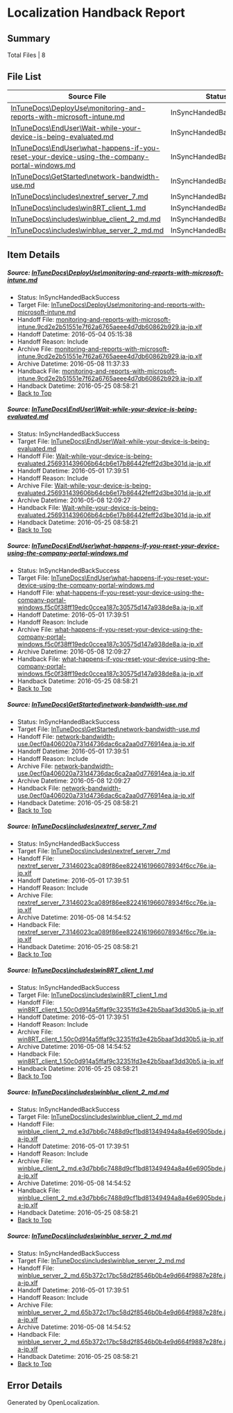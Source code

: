 # <a name='report-top'></a> Localization Handback Report

## Summary
 Total Files | 8

## File List
 Source File | Status | Details 
 ----------- | ------ | ------- 
 [InTuneDocs\DeployUse\monitoring-and-reports-with-microsoft-intune.md](https://github.com/Microsoft/IntuneDocs-pr/blob/cc64e51499908d08823429871cda91dfb0078b1e/InTuneDocs/DeployUse/monitoring-and-reports-with-microsoft-intune.md) | InSyncHandedBackSuccess | [Details](#c8273a85399a64d5174fe82cf779be949387ad46205)
 [InTuneDocs\EndUser\Wait-while-your-device-is-being-evaluated.md](https://github.com/Microsoft/IntuneDocs-pr/blob/779127bfd39145010f0d9b6609286aaf4dedfdc8/InTuneDocs/EndUser/Wait-while-your-device-is-being-evaluated.md) | InSyncHandedBackSuccess | [Details](#bd9e33fbcb0b562e11b9579fe8479dd93b78bb7d446)
 [InTuneDocs\EndUser\what-happens-if-you-reset-your-device-using-the-company-portal-windows.md](https://github.com/Microsoft/IntuneDocs-pr/blob/779127bfd39145010f0d9b6609286aaf4dedfdc8/InTuneDocs/EndUser/what-happens-if-you-reset-your-device-using-the-company-portal-windows.md) | InSyncHandedBackSuccess | [Details](#aac6c38b08d40a73f9668413ccbff0585c467192453)
 [InTuneDocs\GetStarted\network-bandwidth-use.md](https://github.com/Microsoft/IntuneDocs-pr/blob/779127bfd39145010f0d9b6609286aaf4dedfdc8/InTuneDocs/GetStarted/network-bandwidth-use.md) | InSyncHandedBackSuccess | [Details](#e104dc52a8a9bdda4b2edb2939d8c7c36e8ecc12504)
 [InTuneDocs\includes\nextref_server_7.md](https://github.com/Microsoft/IntuneDocs-pr/blob/56ab8c21f7da490c3bf0d541c7026e2ed84926dd/InTuneDocs/includes/nextref_server_7.md) | InSyncHandedBackSuccess | [Details](#402065bc55a9ab0d65c464cf0f29bd75c40dfb7a592)
 [InTuneDocs\includes\win8RT_client_1.md](https://github.com/Microsoft/IntuneDocs-pr/blob/56ab8c21f7da490c3bf0d541c7026e2ed84926dd/InTuneDocs/includes/win8RT_client_1.md) | InSyncHandedBackSuccess | [Details](#14b0d8220b2f0ea1bbcc86aad21a64a532db5d96604)
 [InTuneDocs\includes\winblue_client_2_md.md](https://github.com/Microsoft/IntuneDocs-pr/blob/56ab8c21f7da490c3bf0d541c7026e2ed84926dd/InTuneDocs/includes/winblue_client_2_md.md) | InSyncHandedBackSuccess | [Details](#9fe8c734d18c33e1fe587ed88ac86891c9413013607)
 [InTuneDocs\includes\winblue_server_2_md.md](https://github.com/Microsoft/IntuneDocs-pr/blob/56ab8c21f7da490c3bf0d541c7026e2ed84926dd/InTuneDocs/includes/winblue_server_2_md.md) | InSyncHandedBackSuccess | [Details](#4def91cac8221f8ad360e97e06d2214860662377609)

## Item Details
##### <a name='c8273a85399a64d5174fe82cf779be949387ad46205'></a> Source: [InTuneDocs\DeployUse\monitoring-and-reports-with-microsoft-intune.md](https://github.com/Microsoft/IntuneDocs-pr/blob/cc64e51499908d08823429871cda91dfb0078b1e/InTuneDocs/DeployUse/monitoring-and-reports-with-microsoft-intune.md)
* Status: InSyncHandedBackSuccess
* Target File: [InTuneDocs\DeployUse\monitoring-and-reports-with-microsoft-intune.md](https://github.com/Microsoft/IntuneDocs-pr.ja-jp/blob/687a66300b8d035c40e44a875a2368f6de0089d2/InTuneDocs/DeployUse/monitoring-and-reports-with-microsoft-intune.md)
* Handoff File: [monitoring-and-reports-with-microsoft-intune.9cd2e2b51551e7f62a6765aeee4d7db60862b929.ja-jp.xlf](https://github.com/Microsoft/EM.handoff/blob/1cb63ec74a434d14874c32d236ed02cfed3b2863/ol-handoff/Microsoft/IntuneDocs-pr.ja-jp/master/monitoring-and-reports-with-microsoft-intune.9cd2e2b51551e7f62a6765aeee4d7db60862b929.ja-jp.xlf)
* Handoff Datetime: 2016-05-04 05:15:38
* Handoff Reason: Include
* Archive File: [monitoring-and-reports-with-microsoft-intune.9cd2e2b51551e7f62a6765aeee4d7db60862b929.ja-jp.xlf](https://github.com/Microsoft/EM.handoff/blob/5187a147c8ee08f069c82a54c2478f66fa5eb97a/ol-handoff/Microsoft/IntuneDocs-pr.ja-jp/master/archive/monitoring-and-reports-with-microsoft-intune.9cd2e2b51551e7f62a6765aeee4d7db60862b929.ja-jp.xlf)
* Archive Datetime: 2016-05-08 11:37:33
* Handback File: [monitoring-and-reports-with-microsoft-intune.9cd2e2b51551e7f62a6765aeee4d7db60862b929.ja-jp.xlf](https://github.com/Microsoft/EM.handback/blob/ecff3734368e418b4d8b2d5ead04684b57aa2b16/ol-handback/Microsoft/IntuneDocs-pr.ja-jp/master/monitoring-and-reports-with-microsoft-intune.9cd2e2b51551e7f62a6765aeee4d7db60862b929.ja-jp.xlf)
* Handback Datetime: 2016-05-25 08:58:21
* [Back to Top](#report-top)

##### <a name='bd9e33fbcb0b562e11b9579fe8479dd93b78bb7d446'></a> Source: [InTuneDocs\EndUser\Wait-while-your-device-is-being-evaluated.md](https://github.com/Microsoft/IntuneDocs-pr/blob/779127bfd39145010f0d9b6609286aaf4dedfdc8/InTuneDocs/EndUser/Wait-while-your-device-is-being-evaluated.md)
* Status: InSyncHandedBackSuccess
* Target File: [InTuneDocs\EndUser\Wait-while-your-device-is-being-evaluated.md](https://github.com/Microsoft/IntuneDocs-pr.ja-jp/blob/687a66300b8d035c40e44a875a2368f6de0089d2/InTuneDocs/EndUser/Wait-while-your-device-is-being-evaluated.md)
* Handoff File: [Wait-while-your-device-is-being-evaluated.256931439606b64cb6e17b86442feff2d3be301d.ja-jp.xlf](https://github.com/Microsoft/EM.handoff/blob/f96d9533afbded96610753021f837ad73a186d92/ol-handoff/Microsoft/IntuneDocs-pr.ja-jp/master/Wait-while-your-device-is-being-evaluated.256931439606b64cb6e17b86442feff2d3be301d.ja-jp.xlf)
* Handoff Datetime: 2016-05-01 17:39:51
* Handoff Reason: Include
* Archive File: [Wait-while-your-device-is-being-evaluated.256931439606b64cb6e17b86442feff2d3be301d.ja-jp.xlf](https://github.com/Microsoft/EM.handoff/blob/6fb0d0b8455826d09765db78e5efe2fc49088227/ol-handoff/Microsoft/IntuneDocs-pr.ja-jp/master/archive/Wait-while-your-device-is-being-evaluated.256931439606b64cb6e17b86442feff2d3be301d.ja-jp.xlf)
* Archive Datetime: 2016-05-08 12:09:27
* Handback File: [Wait-while-your-device-is-being-evaluated.256931439606b64cb6e17b86442feff2d3be301d.ja-jp.xlf](https://github.com/Microsoft/EM.handback/blob/ecff3734368e418b4d8b2d5ead04684b57aa2b16/ol-handback/Microsoft/IntuneDocs-pr.ja-jp/master/Wait-while-your-device-is-being-evaluated.256931439606b64cb6e17b86442feff2d3be301d.ja-jp.xlf)
* Handback Datetime: 2016-05-25 08:58:21
* [Back to Top](#report-top)

##### <a name='aac6c38b08d40a73f9668413ccbff0585c467192453'></a> Source: [InTuneDocs\EndUser\what-happens-if-you-reset-your-device-using-the-company-portal-windows.md](https://github.com/Microsoft/IntuneDocs-pr/blob/779127bfd39145010f0d9b6609286aaf4dedfdc8/InTuneDocs/EndUser/what-happens-if-you-reset-your-device-using-the-company-portal-windows.md)
* Status: InSyncHandedBackSuccess
* Target File: [InTuneDocs\EndUser\what-happens-if-you-reset-your-device-using-the-company-portal-windows.md](https://github.com/Microsoft/IntuneDocs-pr.ja-jp/blob/687a66300b8d035c40e44a875a2368f6de0089d2/InTuneDocs/EndUser/what-happens-if-you-reset-your-device-using-the-company-portal-windows.md)
* Handoff File: [what-happens-if-you-reset-your-device-using-the-company-portal-windows.f5c0f38ff19edc0ccea187c30575d147a938de8a.ja-jp.xlf](https://github.com/Microsoft/EM.handoff/blob/f96d9533afbded96610753021f837ad73a186d92/ol-handoff/Microsoft/IntuneDocs-pr.ja-jp/master/what-happens-if-you-reset-your-device-using-the-company-portal-windows.f5c0f38ff19edc0ccea187c30575d147a938de8a.ja-jp.xlf)
* Handoff Datetime: 2016-05-01 17:39:51
* Handoff Reason: Include
* Archive File: [what-happens-if-you-reset-your-device-using-the-company-portal-windows.f5c0f38ff19edc0ccea187c30575d147a938de8a.ja-jp.xlf](https://github.com/Microsoft/EM.handoff/blob/6fb0d0b8455826d09765db78e5efe2fc49088227/ol-handoff/Microsoft/IntuneDocs-pr.ja-jp/master/archive/what-happens-if-you-reset-your-device-using-the-company-portal-windows.f5c0f38ff19edc0ccea187c30575d147a938de8a.ja-jp.xlf)
* Archive Datetime: 2016-05-08 12:09:27
* Handback File: [what-happens-if-you-reset-your-device-using-the-company-portal-windows.f5c0f38ff19edc0ccea187c30575d147a938de8a.ja-jp.xlf](https://github.com/Microsoft/EM.handback/blob/ecff3734368e418b4d8b2d5ead04684b57aa2b16/ol-handback/Microsoft/IntuneDocs-pr.ja-jp/master/what-happens-if-you-reset-your-device-using-the-company-portal-windows.f5c0f38ff19edc0ccea187c30575d147a938de8a.ja-jp.xlf)
* Handback Datetime: 2016-05-25 08:58:21
* [Back to Top](#report-top)

##### <a name='e104dc52a8a9bdda4b2edb2939d8c7c36e8ecc12504'></a> Source: [InTuneDocs\GetStarted\network-bandwidth-use.md](https://github.com/Microsoft/IntuneDocs-pr/blob/779127bfd39145010f0d9b6609286aaf4dedfdc8/InTuneDocs/GetStarted/network-bandwidth-use.md)
* Status: InSyncHandedBackSuccess
* Target File: [InTuneDocs\GetStarted\network-bandwidth-use.md](https://github.com/Microsoft/IntuneDocs-pr.ja-jp/blob/687a66300b8d035c40e44a875a2368f6de0089d2/InTuneDocs/GetStarted/network-bandwidth-use.md)
* Handoff File: [network-bandwidth-use.0ecf0a406020a731d4736dac6ca2aa0d776914ea.ja-jp.xlf](https://github.com/Microsoft/EM.handoff/blob/f96d9533afbded96610753021f837ad73a186d92/ol-handoff/Microsoft/IntuneDocs-pr.ja-jp/master/network-bandwidth-use.0ecf0a406020a731d4736dac6ca2aa0d776914ea.ja-jp.xlf)
* Handoff Datetime: 2016-05-01 17:39:51
* Handoff Reason: Include
* Archive File: [network-bandwidth-use.0ecf0a406020a731d4736dac6ca2aa0d776914ea.ja-jp.xlf](https://github.com/Microsoft/EM.handoff/blob/6fb0d0b8455826d09765db78e5efe2fc49088227/ol-handoff/Microsoft/IntuneDocs-pr.ja-jp/master/archive/network-bandwidth-use.0ecf0a406020a731d4736dac6ca2aa0d776914ea.ja-jp.xlf)
* Archive Datetime: 2016-05-08 12:09:27
* Handback File: [network-bandwidth-use.0ecf0a406020a731d4736dac6ca2aa0d776914ea.ja-jp.xlf](https://github.com/Microsoft/EM.handback/blob/ecff3734368e418b4d8b2d5ead04684b57aa2b16/ol-handback/Microsoft/IntuneDocs-pr.ja-jp/master/network-bandwidth-use.0ecf0a406020a731d4736dac6ca2aa0d776914ea.ja-jp.xlf)
* Handback Datetime: 2016-05-25 08:58:21
* [Back to Top](#report-top)

##### <a name='402065bc55a9ab0d65c464cf0f29bd75c40dfb7a592'></a> Source: [InTuneDocs\includes\nextref_server_7.md](https://github.com/Microsoft/IntuneDocs-pr/blob/56ab8c21f7da490c3bf0d541c7026e2ed84926dd/InTuneDocs/includes/nextref_server_7.md)
* Status: InSyncHandedBackSuccess
* Target File: [InTuneDocs\includes\nextref_server_7.md](https://github.com/Microsoft/IntuneDocs-pr.ja-jp/blob/687a66300b8d035c40e44a875a2368f6de0089d2/InTuneDocs/includes/nextref_server_7.md)
* Handoff File: [nextref_server_7.3146023ca089f86ee8224161966078934f6cc76e.ja-jp.xlf](https://github.com/Microsoft/EM.handoff/blob/f96d9533afbded96610753021f837ad73a186d92/ol-handoff/Microsoft/IntuneDocs-pr.ja-jp/master/nextref_server_7.3146023ca089f86ee8224161966078934f6cc76e.ja-jp.xlf)
* Handoff Datetime: 2016-05-01 17:39:51
* Handoff Reason: Include
* Archive File: [nextref_server_7.3146023ca089f86ee8224161966078934f6cc76e.ja-jp.xlf](https://github.com/Microsoft/EM.handoff/blob/42628c46755964a4efb00b6a38d85a2f655dbc76/ol-handoff/Microsoft/IntuneDocs-pr.ja-jp/master/archive/nextref_server_7.3146023ca089f86ee8224161966078934f6cc76e.ja-jp.xlf)
* Archive Datetime: 2016-05-08 14:54:52
* Handback File: [nextref_server_7.3146023ca089f86ee8224161966078934f6cc76e.ja-jp.xlf](https://github.com/Microsoft/EM.handback/blob/ecff3734368e418b4d8b2d5ead04684b57aa2b16/ol-handback/Microsoft/IntuneDocs-pr.ja-jp/master/nextref_server_7.3146023ca089f86ee8224161966078934f6cc76e.ja-jp.xlf)
* Handback Datetime: 2016-05-25 08:58:21
* [Back to Top](#report-top)

##### <a name='14b0d8220b2f0ea1bbcc86aad21a64a532db5d96604'></a> Source: [InTuneDocs\includes\win8RT_client_1.md](https://github.com/Microsoft/IntuneDocs-pr/blob/56ab8c21f7da490c3bf0d541c7026e2ed84926dd/InTuneDocs/includes/win8RT_client_1.md)
* Status: InSyncHandedBackSuccess
* Target File: [InTuneDocs\includes\win8RT_client_1.md](https://github.com/Microsoft/IntuneDocs-pr.ja-jp/blob/687a66300b8d035c40e44a875a2368f6de0089d2/InTuneDocs/includes/win8RT_client_1.md)
* Handoff File: [win8RT_client_1.50c0d914a5ffaf9c32351fd3e42b5baaf3dd30b5.ja-jp.xlf](https://github.com/Microsoft/EM.handoff/blob/f96d9533afbded96610753021f837ad73a186d92/ol-handoff/Microsoft/IntuneDocs-pr.ja-jp/master/win8RT_client_1.50c0d914a5ffaf9c32351fd3e42b5baaf3dd30b5.ja-jp.xlf)
* Handoff Datetime: 2016-05-01 17:39:51
* Handoff Reason: Include
* Archive File: [win8RT_client_1.50c0d914a5ffaf9c32351fd3e42b5baaf3dd30b5.ja-jp.xlf](https://github.com/Microsoft/EM.handoff/blob/42628c46755964a4efb00b6a38d85a2f655dbc76/ol-handoff/Microsoft/IntuneDocs-pr.ja-jp/master/archive/win8RT_client_1.50c0d914a5ffaf9c32351fd3e42b5baaf3dd30b5.ja-jp.xlf)
* Archive Datetime: 2016-05-08 14:54:52
* Handback File: [win8RT_client_1.50c0d914a5ffaf9c32351fd3e42b5baaf3dd30b5.ja-jp.xlf](https://github.com/Microsoft/EM.handback/blob/ecff3734368e418b4d8b2d5ead04684b57aa2b16/ol-handback/Microsoft/IntuneDocs-pr.ja-jp/master/win8RT_client_1.50c0d914a5ffaf9c32351fd3e42b5baaf3dd30b5.ja-jp.xlf)
* Handback Datetime: 2016-05-25 08:58:21
* [Back to Top](#report-top)

##### <a name='9fe8c734d18c33e1fe587ed88ac86891c9413013607'></a> Source: [InTuneDocs\includes\winblue_client_2_md.md](https://github.com/Microsoft/IntuneDocs-pr/blob/56ab8c21f7da490c3bf0d541c7026e2ed84926dd/InTuneDocs/includes/winblue_client_2_md.md)
* Status: InSyncHandedBackSuccess
* Target File: [InTuneDocs\includes\winblue_client_2_md.md](https://github.com/Microsoft/IntuneDocs-pr.ja-jp/blob/687a66300b8d035c40e44a875a2368f6de0089d2/InTuneDocs/includes/winblue_client_2_md.md)
* Handoff File: [winblue_client_2_md.e3d7bb6c7488d9cf1bd81349494a8a46e6905bde.ja-jp.xlf](https://github.com/Microsoft/EM.handoff/blob/f96d9533afbded96610753021f837ad73a186d92/ol-handoff/Microsoft/IntuneDocs-pr.ja-jp/master/winblue_client_2_md.e3d7bb6c7488d9cf1bd81349494a8a46e6905bde.ja-jp.xlf)
* Handoff Datetime: 2016-05-01 17:39:51
* Handoff Reason: Include
* Archive File: [winblue_client_2_md.e3d7bb6c7488d9cf1bd81349494a8a46e6905bde.ja-jp.xlf](https://github.com/Microsoft/EM.handoff/blob/42628c46755964a4efb00b6a38d85a2f655dbc76/ol-handoff/Microsoft/IntuneDocs-pr.ja-jp/master/archive/winblue_client_2_md.e3d7bb6c7488d9cf1bd81349494a8a46e6905bde.ja-jp.xlf)
* Archive Datetime: 2016-05-08 14:54:52
* Handback File: [winblue_client_2_md.e3d7bb6c7488d9cf1bd81349494a8a46e6905bde.ja-jp.xlf](https://github.com/Microsoft/EM.handback/blob/ecff3734368e418b4d8b2d5ead04684b57aa2b16/ol-handback/Microsoft/IntuneDocs-pr.ja-jp/master/winblue_client_2_md.e3d7bb6c7488d9cf1bd81349494a8a46e6905bde.ja-jp.xlf)
* Handback Datetime: 2016-05-25 08:58:21
* [Back to Top](#report-top)

##### <a name='4def91cac8221f8ad360e97e06d2214860662377609'></a> Source: [InTuneDocs\includes\winblue_server_2_md.md](https://github.com/Microsoft/IntuneDocs-pr/blob/56ab8c21f7da490c3bf0d541c7026e2ed84926dd/InTuneDocs/includes/winblue_server_2_md.md)
* Status: InSyncHandedBackSuccess
* Target File: [InTuneDocs\includes\winblue_server_2_md.md](https://github.com/Microsoft/IntuneDocs-pr.ja-jp/blob/687a66300b8d035c40e44a875a2368f6de0089d2/InTuneDocs/includes/winblue_server_2_md.md)
* Handoff File: [winblue_server_2_md.65b372c17bc58d2f8546b0b4e9d664f9887e28fe.ja-jp.xlf](https://github.com/Microsoft/EM.handoff/blob/f96d9533afbded96610753021f837ad73a186d92/ol-handoff/Microsoft/IntuneDocs-pr.ja-jp/master/winblue_server_2_md.65b372c17bc58d2f8546b0b4e9d664f9887e28fe.ja-jp.xlf)
* Handoff Datetime: 2016-05-01 17:39:51
* Handoff Reason: Include
* Archive File: [winblue_server_2_md.65b372c17bc58d2f8546b0b4e9d664f9887e28fe.ja-jp.xlf](https://github.com/Microsoft/EM.handoff/blob/42628c46755964a4efb00b6a38d85a2f655dbc76/ol-handoff/Microsoft/IntuneDocs-pr.ja-jp/master/archive/winblue_server_2_md.65b372c17bc58d2f8546b0b4e9d664f9887e28fe.ja-jp.xlf)
* Archive Datetime: 2016-05-08 14:54:52
* Handback File: [winblue_server_2_md.65b372c17bc58d2f8546b0b4e9d664f9887e28fe.ja-jp.xlf](https://github.com/Microsoft/EM.handback/blob/ecff3734368e418b4d8b2d5ead04684b57aa2b16/ol-handback/Microsoft/IntuneDocs-pr.ja-jp/master/winblue_server_2_md.65b372c17bc58d2f8546b0b4e9d664f9887e28fe.ja-jp.xlf)
* Handback Datetime: 2016-05-25 08:58:21
* [Back to Top](#report-top)


## Error Details

Generated by OpenLocalization.
